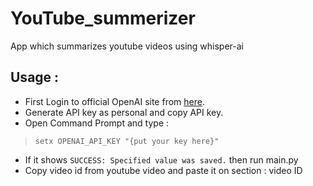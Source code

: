 # YouTube_summerizer
App which summarizes youtube videos using whisper-ai 

## Usage :

- First Login to official OpenAI site from [here](https://openai.com/).
- Generate API key as personal and copy API key.
- Open Command Prompt and type : 
> `setx OPENAI_API_KEY "{put your key here}"`
- If it shows `SUCCESS: Specified value was saved.` then run main.py
- Copy video id from youtube video and paste it on section : video ID
